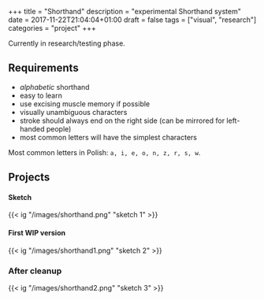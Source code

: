 +++
title = "Shorthand"
description = "experimental Shorthand system"
date = 2017-11-22T21:04:04+01:00
draft = false
tags = ["visual", "research"]
categories = "project"
+++

Currently in research/testing phase.

## Requirements

- *alphabetic* shorthand
- easy to learn
- use excising muscle memory if possible
- visually unambiguous characters 
- stroke should always end on the right side (can be mirrored for left-handed people)
- most common letters will have the simplest characters

Most common letters in Polish: `a, i, e, o, n, z, r, s, w`.

## Projects

#### Sketch

{{< ig "/images/shorthand.png" "sketch 1" >}}

#### First WIP version 

{{< ig "/images/shorthand1.png" "sketch 2" >}}

### After cleanup

{{< ig "/images/shorthand2.png" "sketch 3" >}}

<br>
